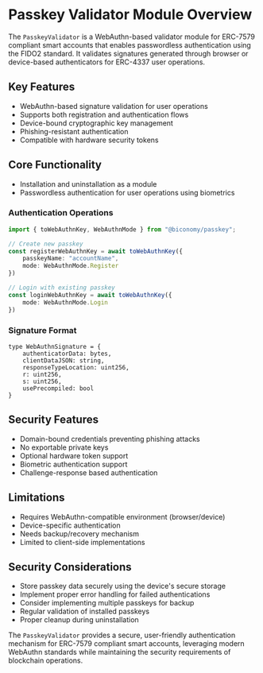 # Passkey Validator Module Overview

The `PasskeyValidator` is a WebAuthn-based validator module for ERC-7579 compliant smart accounts that enables passwordless authentication using the FIDO2 standard. It validates signatures generated through browser or device-based authenticators for ERC-4337 user operations.

## Key Features

- WebAuthn-based signature validation for user operations
- Supports both registration and authentication flows
- Device-bound cryptographic key management
- Phishing-resistant authentication
- Compatible with hardware security tokens

## Core Functionality

- Installation and uninstallation as a module
- Passwordless authentication for user operations using biometrics

### Authentication Operations
```typescript twoslash"
import { toWebAuthnKey, WebAuthnMode } from "@biconomy/passkey";

// Create new passkey
const registerWebAuthnKey = await toWebAuthnKey({
    passkeyName: "accountName",
    mode: WebAuthnMode.Register
})

// Login with existing passkey
const loginWebAuthnKey = await toWebAuthnKey({
    mode: WebAuthnMode.Login
})
```

### Signature Format
```solidity twoslash
type WebAuthnSignature = {
    authenticatorData: bytes,
    clientDataJSON: string,
    responseTypeLocation: uint256,
    r: uint256,
    s: uint256,
    usePrecompiled: bool
}
```

## Security Features

- Domain-bound credentials preventing phishing attacks
- No exportable private keys
- Optional hardware token support
- Biometric authentication support
- Challenge-response based authentication

## Limitations

- Requires WebAuthn-compatible environment (browser/device)
- Device-specific authentication
- Needs backup/recovery mechanism
- Limited to client-side implementations

## Security Considerations

- Store passkey data securely using the device's secure storage
- Implement proper error handling for failed authentications
- Consider implementing multiple passkeys for backup
- Regular validation of installed passkeys
- Proper cleanup during uninstallation

The `PasskeyValidator` provides a secure, user-friendly authentication mechanism for ERC-7579 compliant smart accounts, leveraging modern WebAuthn standards while maintaining the security requirements of blockchain operations.
